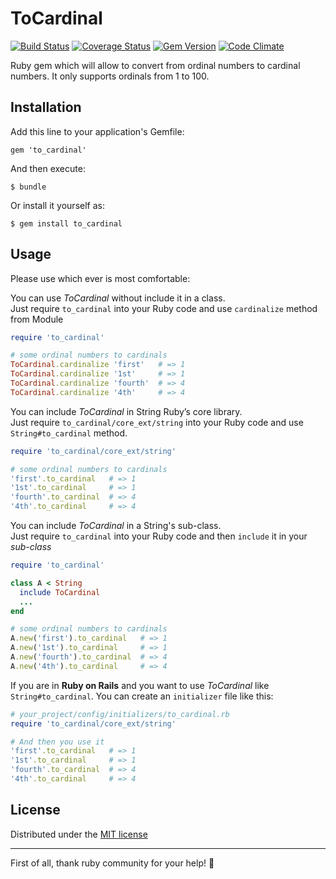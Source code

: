 # ToCardinal

[![Build Status](https://travis-ci.org/edudepetris/to_cardinal.svg?branch=master)](https://travis-ci.org/edudepetris/to_cardinal)
[![Coverage Status](https://img.shields.io/coveralls/edudepetris/to_cardinal.svg)](https://coveralls.io/r/edudepetris/to_cardinal?branch=ed%2Fimprove)
[![Gem Version](https://badge.fury.io/rb/to_cardinal.svg)](http://badge.fury.io/rb/to_cardinal)
[![Code Climate](https://codeclimate.com/github/edudepetris/to_cardinal/badges/gpa.svg)](https://codeclimate.com/github/edudepetris/to_cardinal)


Ruby gem which will allow to convert from ordinal numbers to cardinal numbers.
It only supports ordinals from 1 to 100.


## Installation

Add this line to your application's Gemfile:

    gem 'to_cardinal'

And then execute:

    $ bundle

Or install it yourself as:

    $ gem install to_cardinal

## Usage

Please use which ever is most comfortable:

You can use _ToCardinal_ without include it in a class.  
Just require ```to_cardinal``` into your Ruby code and use ```cardinalize``` method from Module

```ruby
require 'to_cardinal'

# some ordinal numbers to cardinals
ToCardinal.cardinalize 'first'   # => 1
ToCardinal.cardinalize '1st'     # => 1
ToCardinal.cardinalize 'fourth'  # => 4
ToCardinal.cardinalize '4th'     # => 4
```
You can include _ToCardinal_ in String Ruby’s core library.  
Just require ```to_cardinal/core_ext/string``` into your Ruby code and use ```String#to_cardinal``` method.

```ruby
require 'to_cardinal/core_ext/string'

# some ordinal numbers to cardinals
'first'.to_cardinal   # => 1
'1st'.to_cardinal     # => 1
'fourth'.to_cardinal  # => 4
'4th'.to_cardinal     # => 4

```
You can include _ToCardinal_ in a String's sub-class.  
Just require ```to_cardinal``` into your Ruby code and then ```include``` it in  your _sub-class_
```ruby
require 'to_cardinal'

class A < String
  include ToCardinal
  ...
end

# some ordinal numbers to cardinals
A.new('first').to_cardinal   # => 1
A.new('1st').to_cardinal     # => 1
A.new('fourth').to_cardinal  # => 4
A.new('4th').to_cardinal     # => 4

```

If you are in **Ruby on Rails** and you want to use _ToCardinal_ like ```String#to_cardinal```. You can create an ```initializer``` file like this:

```ruby
# your_project/config/initializers/to_cardinal.rb
require 'to_cardinal/core_ext/string'

# And then you use it
'first'.to_cardinal   # => 1
'1st'.to_cardinal     # => 1
'fourth'.to_cardinal  # => 4
'4th'.to_cardinal     # => 4
```

## License
Distributed under the [MIT license](https://github.com/edudepetris/to_cardinal/blob/master/LICENSE.txt)

-------
First of all, thank ruby community for your help! :punch:
